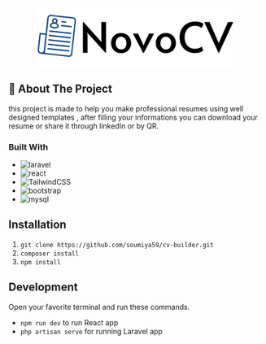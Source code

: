 <!-- <p align="center"><a href="https://laravel.com" target="_blank"><img src="https://raw.githubusercontent.com/laravel/art/master/logo-lockup/5%20SVG/2%20CMYK/1%20Full%20Color/laravel-logolockup-cmyk-red.svg" width="400" alt="Laravel Logo"></a></p> -->
<div align="center">
  <img src="public/images/logo.png" alt="logo" width="400" height="auto" />
</div>

## 📌 About The Project

this project is made to help you make professional resumes using well designed templates , after filling your informations you can download your resume or share it through linkedIn or by QR.

### Built With
* ![laravel](https://img.shields.io/badge/Laravel-FF2D20?style=for-the-badge&logo=laravel&logoColor=white)
* ![react](https://img.shields.io/badge/React-20232A?style=for-the-badge&logo=react&logoColor=61DAFB)
* ![TailwindCSS](https://img.shields.io/badge/tailwindcss-%2338B2AC.svg?style=for-the-badge&logo=tailwind-css&logoColor=white)
* ![bootstrap](https://img.shields.io/badge/Bootstrap-563D7C?style=for-the-badge&logo=bootstrap&logoColor=white)
* ![mysql](https://img.shields.io/badge/MySQL-00000F?style=for-the-badge&logo=mysql&logoColor=white)

## Installation
1. `git clone https://github.com/soumiya59/cv-builder.git`
2. `composer install`
3. `npm install`

## Development

Open your favorite terminal and run these commands. 
- `npm run dev` to run React app
- `php artisan serve` for running Laravel app